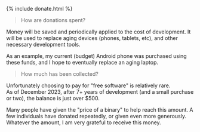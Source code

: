 {% include donate.html %}


> How are donations spent?

Money will be saved and periodically applied to the cost of development. It will be used to replace aging devices (phones, tablets, etc), and other necessary development tools.

As an example, my current (budget) Android phone was purchased using these funds, and I hope to eventually replace an aging laptop.

> How much has been collected?

Unfortunately choosing to pay for "free software" is relatively rare.<br/>
As of December 2023, after 7+ years of development (and a small purchase or two), the balance is just over $500.

Many people have given the "price of a binary" to help reach this amount. A few individuals have donated repeatedly, or given even more generously. Whatever the amount, I am very grateful to receive this money.


